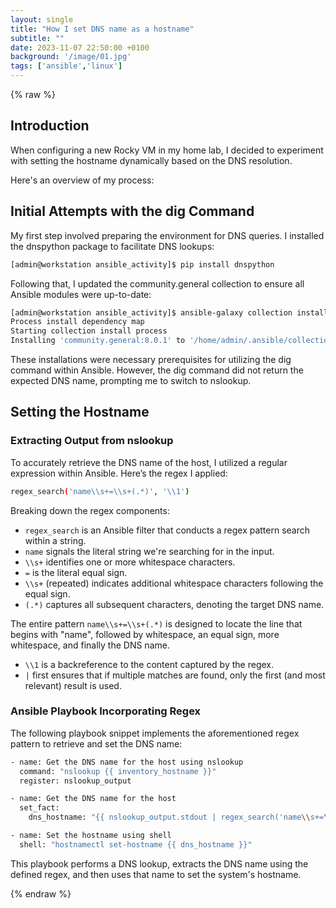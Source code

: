 ```yaml
---
layout: single
title: "How I set DNS name as a hostname"
subtitle: ""
date: 2023-11-07 22:50:00 +0100
background: '/image/01.jpg'
tags: ['ansible','linux']
---
```


{% raw %}

## Introduction
When configuring a new Rocky VM in my home lab, I decided to experiment with setting the hostname dynamically based on the DNS resolution.

Here's an overview of my process:

## Initial Attempts with the dig Command

My first step involved preparing the environment for DNS queries. I installed the dnspython package to facilitate DNS lookups:

````bash
[admin@workstation ansible_activity]$ pip install dnspython

````

Following that, I updated the community.general collection to ensure all Ansible modules were up-to-date:


````bash
[admin@workstation ansible_activity]$ ansible-galaxy collection install community.general
Process install dependency map
Starting collection install process
Installing 'community.general:8.0.1' to '/home/admin/.ansible/collections/ansible_collections/community/general'
````

These installations were necessary prerequisites for utilizing the dig command within Ansible. However, the dig command did not return the expected DNS name, prompting me to switch to nslookup.



## Setting the Hostname

### Extracting Output from nslookup

To accurately retrieve the DNS name of the host, I utilized a regular expression within Ansible. Here’s the regex I applied:

````bash
regex_search('name\\s+=\\s+(.*)', '\\1')
````

Breaking down the regex components:

* `regex_search` is an Ansible filter that conducts a regex pattern search within a string.
* `name` signals the literal string we're searching for in the input.
* `\\s+` identifies one or more whitespace characters.
* `=` is the literal equal sign.
* `\\s+` (repeated) indicates additional whitespace characters following the equal sign.
* `(.*)` captures all subsequent characters, denoting the target DNS name.


The entire pattern ``name\\s+=\\s+(.*)`` is designed to locate the line that begins with "name", followed by whitespace, an equal sign, more whitespace, and finally the DNS name.

* ``\\1`` is a backreference to the content captured by the regex.
* ``|`` first ensures that if multiple matches are found, only the first (and most relevant) result is used.


### Ansible Playbook Incorporating Regex

The following playbook snippet implements the aforementioned regex pattern to retrieve and set the DNS name:

````bash
- name: Get the DNS name for the host using nslookup
  command: "nslookup {{ inventory_hostname }}"
  register: nslookup_output

- name: Get the DNS name for the host
  set_fact:
    dns_hostname: "{{ nslookup_output.stdout | regex_search('name\\s+=\\s+(.*)', '\\1') }}" 

- name: Set the hostname using shell
  shell: "hostnamectl set-hostname {{ dns_hostname }}"
````

This playbook performs a DNS lookup, extracts the DNS name using the defined regex, and then uses that name to set the system's hostname.

{% endraw %}